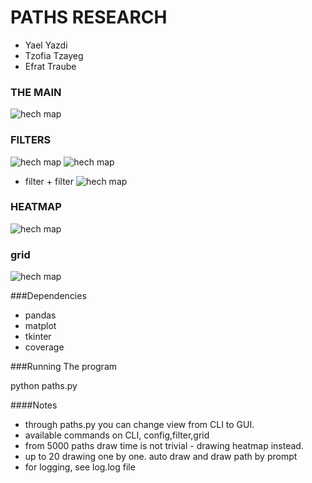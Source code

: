 # PATHS RESEARCH

* Yael Yazdi
* Tzofia Tzayeg
* Efrat Traube

### THE MAIN
![hech map](https://github.com/Elevationacademy/xt-paths-research-ella-routes-yze/blob/master/print%20scan/1.PNG)
### FILTERS
![hech map](https://github.com/Elevationacademy/xt-paths-research-ella-routes-yze/blob/master/print%20scan/3.PNG)
![hech map](https://github.com/Elevationacademy/xt-paths-research-ella-routes-yze/blob/master/print%20scan/5.PNG)
* filter + filter
![hech map](https://github.com/Elevationacademy/xt-paths-research-ella-routes-yze/blob/master/print%20scan/6.PNG)

### HEATMAP
![hech map](https://github.com/Elevationacademy/xt-paths-research-ella-routes-yze/blob/master/print%20scan/4.PNG)
### grid
![hech map](https://github.com/Elevationacademy/xt-paths-research-ella-routes-yze/blob/master/print%20scan/7.PNG)


###Dependencies
* pandas
* matplot
* tkinter
* coverage

###Running The program

python paths.py


####Notes
* through paths.py you can change view from CLI to GUI.
* available commands on CLI, config,filter,grid
* from 5000 paths draw time is not trivial - drawing heatmap instead.
* up to 20 drawing one by one. auto draw and draw path by prompt
* for logging, see log.log file